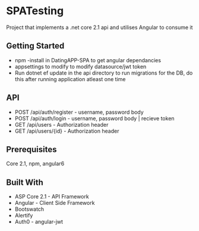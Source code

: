 # SPATesting
Project that implements a .net core 2.1 api and utilises Angular to consume it

## Getting Started
- npm -install in DatingAPP-SPA to get angular dependancies 
- appsettings to modify to modify datasource/jwt token 
- Run dotnet ef update in the api directory to run migrations for the DB, do this after running application atleast one time

## API

- POST <Server>/api/auth/register - username, password body
- POST <Server>/api/auth/login - username, password body | recieve token
- GET <Server>/api/users - Authorization header
- GET <Server>/api/users/{id} - Authorization header

## Prerequisites
Core 2.1, npm, angular6

## Built With
- ASP Core 2.1 - API Framework
- Angular - Client Side Framework
- Bootswatch
- Alertify
- Auth0 - angular-jwt
